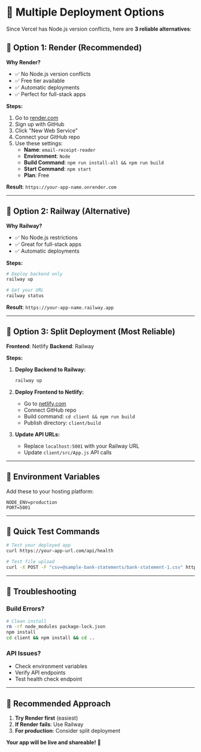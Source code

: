 # 🚀 Multiple Deployment Options

Since Vercel has Node.js version conflicts, here are **3 reliable alternatives**:

## 🎯 **Option 1: Render (Recommended)**

**Why Render?**
- ✅ No Node.js version conflicts
- ✅ Free tier available
- ✅ Automatic deployments
- ✅ Perfect for full-stack apps

**Steps:**
1. Go to [render.com](https://render.com)
2. Sign up with GitHub
3. Click "New Web Service"
4. Connect your GitHub repo
5. Use these settings:
   - **Name**: `email-receipt-reader`
   - **Environment**: `Node`
   - **Build Command**: `npm run install-all && npm run build`
   - **Start Command**: `npm start`
   - **Plan**: Free

**Result**: `https://your-app-name.onrender.com`

---

## 🎯 **Option 2: Railway (Alternative)**

**Why Railway?**
- ✅ No Node.js restrictions
- ✅ Great for full-stack apps
- ✅ Automatic deployments

**Steps:**
```bash
# Deploy backend only
railway up

# Get your URL
railway status
```

**Result**: `https://your-app-name.railway.app`

---

## 🎯 **Option 3: Split Deployment (Most Reliable)**

**Frontend**: Netlify
**Backend**: Railway

**Steps:**
1. **Deploy Backend to Railway:**
   ```bash
   railway up
   ```

2. **Deploy Frontend to Netlify:**
   - Go to [netlify.com](https://netlify.com)
   - Connect GitHub repo
   - Build command: `cd client && npm run build`
   - Publish directory: `client/build`

3. **Update API URLs:**
   - Replace `localhost:5001` with your Railway URL
   - Update `client/src/App.js` API calls

---

## 🔧 **Environment Variables**

Add these to your hosting platform:

```env
NODE_ENV=production
PORT=5001
```

---

## 🎉 **Quick Test Commands**

```bash
# Test your deployed app
curl https://your-app-url.com/api/health

# Test file upload
curl -X POST -F "csv=@sample-bank-statements/bank-statement-1.csv" https://your-app-url.com/api/upload-bank-statement
```

---

## 🚨 **Troubleshooting**

### **Build Errors?**
```bash
# Clean install
rm -rf node_modules package-lock.json
npm install
cd client && npm install && cd ..
```

### **API Issues?**
- Check environment variables
- Verify API endpoints
- Test health check endpoint

---

## 🎯 **Recommended Approach**

1. **Try Render first** (easiest)
2. **If Render fails**: Use Railway
3. **For production**: Consider split deployment

**Your app will be live and shareable!** 🚀 